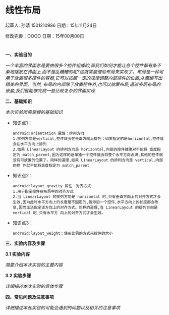 # 线性布局

起草人: 孙晴 1501210986   日期：15年11月24日

修改完善：OOOO   日期：15年00月00日
# 

**一、实验目的**

*一个丰富的界面总是要由很多个控件组成的,那我们如何才能让各个控件都有条不紊地摆放在界面上,而不是乱糟糟的呢?这就需要借助布局来实现了。布局是一种可用于放置很多控件的容器,它可以按照一定的规律调整内部控件的位置,从而编写出精美的界面。当然, 布局的内部除了放置控件外,也可以放置布局,通过多层布局的嵌套,我们就能够完成一些比较复杂的界面实现*

**二、基础知识**

*本次实验所需掌握的基础知识*
   
* 知识点1：

      android:orientation 属性：排列方向
      1.排列方向是vertical,控件就会在垂直方向上排列；如果指定的是horizontal,控件就会在水平方向上排列
      2.如果 LinearLayout 的排列方向是 horizontal,内部的控件就绝对不能将 宽度指定为 match_parent,因为这样的话单独一个控件就会将整个水平方向占满,其他的控件就没有可放置的位置了。同样的道理,如果 LinearLayout 的排列方向是 vertical,内部的控 件就不能将高度指定为 match_parent
      

* 知识点2：

      android:layout_gravity 属性：对齐方式
      1.用于指定控件在布局中的对齐方式
      2.当 LinearLayout 的排列方向是 horizontal 时,只有垂直方向上的对齐方式才会生效,因为此时水平方向上的长度是不固定的,每添加一个控件,水平方向上的长度都会改变,因而无法指定该方向上的对齐方式。同样的道理,当 LinearLayout 的排列方向是 vertical 时,只有水平方 向上的对齐方式才会生效。


* 知识点3：

      android:layout_weight：使用比例的方式来控件的大小
      


   

**三、实验内容及步骤**

**3.1 实验内容**

*简要介绍本次实验的主要内容*

**3.2 实验步骤**

*详细描述本次实验的具体步骤*

**四、常见问题及注意事项**

*详细描述本此实验的可能会遇到的问题以及相关的注意事项*


